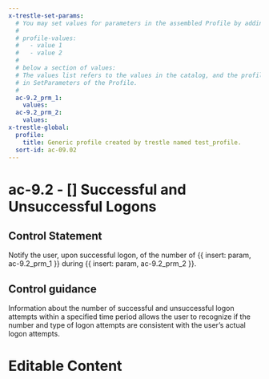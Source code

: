 ```yaml
---
x-trestle-set-params:
  # You may set values for parameters in the assembled Profile by adding
  #
  # profile-values:
  #   - value 1
  #   - value 2
  #
  # below a section of values:
  # The values list refers to the values in the catalog, and the profile-values represent values
  # in SetParameters of the Profile.
  #
  ac-9.2_prm_1:
    values:
  ac-9.2_prm_2:
    values:
x-trestle-global:
  profile:
    title: Generic profile created by trestle named test_profile.
  sort-id: ac-09.02
---
```


# ac-9.2 - \[\] Successful and Unsuccessful Logons

## Control Statement

Notify the user, upon successful logon, of the number of {{ insert: param, ac-9.2_prm_1 }} during {{ insert: param, ac-9.2_prm_2 }}.

## Control guidance

Information about the number of successful and unsuccessful logon attempts within a specified time period allows the user to recognize if the number and type of logon attempts are consistent with the user’s actual logon attempts.

# Editable Content

<!-- Make additions and edits below -->
<!-- The above represents the contents of the control as received by the profile, prior to additions. -->
<!-- If the profile makes additions to the control, they will appear below. -->
<!-- The above markdown may not be edited but you may edit the content below, and/or introduce new additions to be made by the profile. -->
<!-- If there is a yaml header at the top, parameter values may be edited. Use --set-parameters to incorporate the changes during assembly. -->
<!-- The content here will then replace what is in the profile for this control, after running profile-assemble. -->
<!-- The current profile has no added parts for this control, but you may add new ones here. -->
<!-- Each addition must have a heading either of the form ## Control my_addition_name -->
<!-- or ## Part a. (where the a. refers to one of the control statement labels.) -->
<!-- "## Control" parts are new parts added after the statement part. -->
<!-- "## Part" parts are new parts added into the top-level statement part with that label. -->
<!-- Subparts may be added with nested hash levels of the form ### My Subpart Name -->
<!-- underneath the parent ## Control or ## Part being added -->
<!-- See https://ibm.github.io/compliance-trestle/tutorials/ssp_profile_catalog_authoring/ssp_profile_catalog_authoring for guidance. -->

